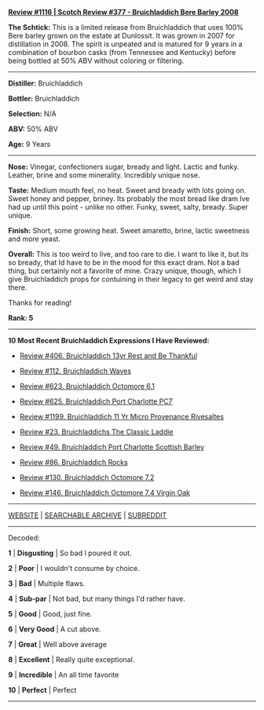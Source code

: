 
[**Review #1116 | Scotch Review #377 - Bruichladdich Bere Barley 2008**]( https://t8ke.review/review-1116-bruichladdich-bere-barley-2008/)

**The Schtick:** This is a limited release from Bruichladdich that uses 100% Bere barley grown on the estate at Dunlossit. It was grown in 2007 for distillation in 2008. The spirit is unpeated and is matured for 9 years in a combination of bourbon casks (from Tennessee and Kentucky) before being bottled at 50% ABV without coloring or filtering. 

-----

**Distiller:** Bruichladdich

**Bottler:** Bruichladdich

**Selection:** N/A

**ABV:**  50% ABV

**Age:** 9 Years 

-----

**Nose:**   Vinegar, confectioners sugar, bready and light. Lactic and funky. Leather, brine and some minerality. Incredibly unique nose. 

**Taste:** Medium mouth feel, no heat. Sweet and bready with lots going on. Sweet honey and pepper, briney. Its probably the most bread like dram Ive had up until this point - unlike no other. Funky, sweet, salty, bready. Super unique. 

**Finish:** Short, some growing heat. Sweet amaretto, brine, lactic sweetness and more yeast. 

**Overall:**  This is too weird to live, and too rare to die. I want to like it, but its so bready, that Id have to be in the mood for this exact dram. Not a bad thing, but certainly not a favorite of mine. Crazy unique, though, which I give Bruichladdich props for contuining in their legacy to get weird and stay there. 

Thanks for reading!

**Rank: 5**

----- 

**10 Most Recent Bruichladdich Expressions I Have Reviewed:** 

- [Review #406. Bruichladdich 13yr Rest and Be Thankful]( https://t8ke.review/review-406-bruichladdich-rest-and-be-thankful-13yr/) 

- [Review #112. Bruichladdich Waves]( https://t8ke.review/review-112-bruichladdich-waves/) 

- [Review #623. Bruichladdich Octomore 6.1]( https://t8ke.review/review-623-bruichladdich-octomore-61/) 

- [Review #625. Bruichladdich Port Charlotte PC7]( https://t8ke.review/review-625-bruichladdich-port-charlotte-pc7/) 

- [Review #1199. Bruichladdich 11 Yr Micro Provenance Rivesaltes]( https://t8ke.review/review-1199-bruichladdich-11-yr-micro-provenance-riveslates) 

- [Review #23. Bruichladdichs The Classic Laddie]( https://t8ke.review/review-23-bruichladdich-the-classic-laddie-scottish-barley/) 

- [Review #49. Bruichladdich Port Charlotte Scottish Barley]( https://t8ke.review/review-49-bruichladdich-port-charlotte-scottish-barley/) 

- [Review #86. Bruichladdich Rocks]( https://t8ke.review/review-86-bruichladdich-rocks/) 

- [Review #130. Bruichladdich Octomore 7.2]( https://t8ke.review/review-130-octomore-72/) 

- [Review #146. Bruichladdich Octomore 7.4 Virgin Oak]( https://t8ke.review/review-146-bruichladdich-octomore-74/) 

-----

[WEBSITE](https://t8ke.review) | [SEARCHABLE ARCHIVE](https://t8ke.review/review-archive/) | [SUBREDDIT](https://reddit.com/r/t8kereviews)

-----

Decoded:

**1** | **Disgusting** | So bad I poured it out.

**2** | **Poor** | I wouldn't consume by choice.

**3** | **Bad** | Multiple flaws.

**4** | **Sub-par** | Not bad, but many things I'd rather have.

**5** | **Good** | Good, just fine.

**6** | **Very Good** | A cut above.

**7** | **Great** | Well above average

**8** | **Excellent** | Really quite exceptional.

**9** | **Incredible** | An all time favorite

**10** | **Perfect** | Perfect

----

